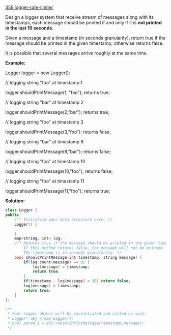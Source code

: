 [359.logger-rate-limiter](https://leetcode.com/problems/logger-rate-limiter/)  

Design a logger system that receive stream of messages along with its timestamps, each message should be printed if and only if it is **not printed in the last 10 seconds**.

Given a message and a timestamp (in seconds granularity), return true if the message should be printed in the given timestamp, otherwise returns false.

It is possible that several messages arrive roughly at the same time.

**Example:**

  
Logger logger = new Logger();
  

  
// logging string "foo" at timestamp 1
  
logger.shouldPrintMessage(1, "foo"); returns true; 
  

  
// logging string "bar" at timestamp 2
  
logger.shouldPrintMessage(2,"bar"); returns true;
  

  
// logging string "foo" at timestamp 3
  
logger.shouldPrintMessage(3,"foo"); returns false;
  

  
// logging string "bar" at timestamp 8
  
logger.shouldPrintMessage(8,"bar"); returns false;
  

  
// logging string "foo" at timestamp 10
  
logger.shouldPrintMessage(10,"foo"); returns false;
  

  
// logging string "foo" at timestamp 11
  
logger.shouldPrintMessage(11,"foo"); returns true;  



**Solution:**  

```cpp
class Logger {
public:
    /** Initialize your data structure here. */
    Logger() {
        
    }
    map<string, int> log;
    /** Returns true if the message should be printed in the given timestamp, otherwise returns false.
        If this method returns false, the message will not be printed.
        The timestamp is in seconds granularity. */
    bool shouldPrintMessage(int timestamp, string message) {
        if(log.count(message) == 0) {
            log[message] = timestamp;
            return true;
        }
        if(timestamp - log[message] < 10) return false;
        log[message] = timestamp;
        return true;
    }
};

/**
 * Your Logger object will be instantiated and called as such:
 * Logger* obj = new Logger();
 * bool param_1 = obj->shouldPrintMessage(timestamp,message);
 */
```
      